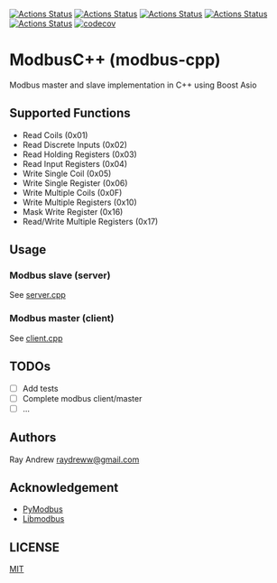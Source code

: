 [![Actions Status](https://github.com/rayandrews/modbus-cpp/workflows/MacOS/badge.svg)](https://github.com/rayandrews/modbus-cpp/actions)
[![Actions Status](https://github.com/rayandrews/modbus-cpp/workflows/Windows/badge.svg)](https://github.com/rayandrews/modbus-cpp/actions)
[![Actions Status](https://github.com/rayandrews/modbus-cpp/workflows/Ubuntu/badge.svg)](https://github.com/rayandrews/modbus-cpp/actions)
[![Actions Status](https://github.com/rayandrews/modbus-cpp/workflows/Style/badge.svg)](https://github.com/rayandrews/modbus-cpp/actions)
[![Actions Status](https://github.com/rayandrews/modbus-cpp/workflows/Install/badge.svg)](https://github.com/rayandrews/modbus-cpp/actions)
[![codecov](https://codecov.io/gh/rayandrews/modbus-cpp/branch/master/graph/badge.svg)](https://codecov.io/gh/rayandrews/modbus-cpp)

# ModbusC++ (modbus-cpp)

Modbus master and slave implementation in C++ using Boost Asio

## Supported Functions

- Read Coils (0x01)
- Read Discrete Inputs (0x02)
- Read Holding Registers (0x03)
- Read Input Registers (0x04)
- Write Single Coil (0x05)
- Write Single Register (0x06)
- Write Multiple Coils (0x0F)
- Write Multiple Registers (0x10)
- Mask Write Register (0x16)
- Read/Write Multiple Registers	(0x17)

## Usage

### Modbus slave (server)

See [server.cpp](standalone/source/server.cpp)

### Modbus master (client)

See [client.cpp](standalone/source/client.cpp)

## TODOs

- [ ] Add tests
- [ ] Complete modbus client/master
- [ ] ...

## Authors

Ray Andrew <raydreww@gmail.com>

## Acknowledgement

- [PyModbus](https://github.com/riptideio/pymodbus)
- [Libmodbus](https://github.com/stephane/libmodbus)

## LICENSE

[MIT](LICENSE)
